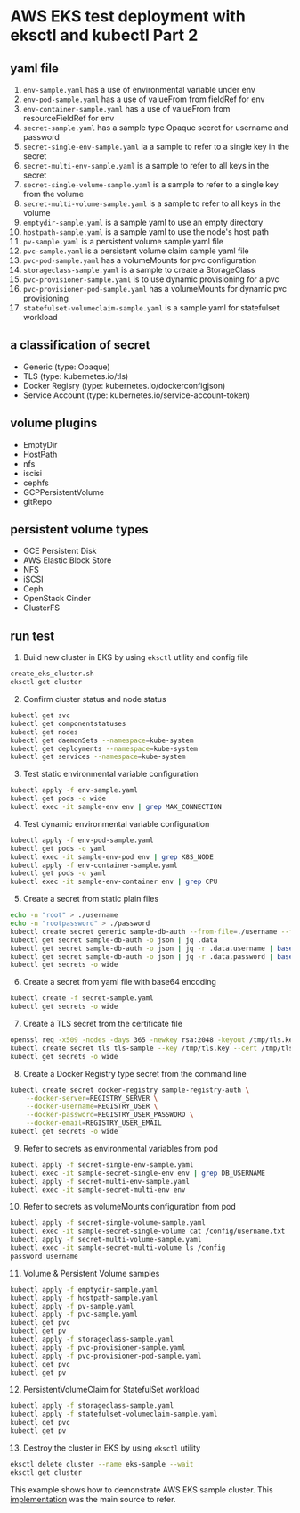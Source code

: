 # AWS EKS test deployment with eksctl and kubectl Part 2
  
## yaml file
 
1. `env-sample.yaml` has a use of environmental variable under env
2. `env-pod-sample.yaml` has a use of valueFrom from fieldRef for env
3. `env-container-sample.yaml` has a use of valueFrom from resourceFieldRef for env
4. `secret-sample.yaml` has a sample type Opaque secret for username and password
5. `secret-single-env-sample.yaml` ia a sample to refer to a single key in the secret
6. `secret-multi-env-sample.yaml` is a sample to refer to all keys in the secret
7. `secret-single-volume-sample.yaml` is a sample to refer to a single key from the volume
8. `secret-multi-volume-sample.yaml` is a sample to refer to all keys in the volume 
9. `emptydir-sample.yaml` is a sample yaml to use an empty directory
10. `hostpath-sample.yaml` is a sample yaml to use the node's host path
11. `pv-sample.yaml` is a persistent volume sample yaml file
12. `pvc-sample.yaml` is a persistent volume claim sample yaml file
13. `pvc-pod-sample.yaml` has a volumeMounts for pvc configuration
14. `storageclass-sample.yaml` is a sample to create a StorageClass
15. `pvc-provisioner-sample.yaml` is to use dynamic provisioning for a pvc
16. `pvc-provisioner-pod-sample.yaml` has a volumeMounts for dynamic pvc provisioning
17. `statefulset-volumeclaim-sample.yaml` is a sample yaml for statefulset workload
  
## a classification of secret
 
- Generic (type: Opaque)
- TLS (type: kubernetes.io/tls)
- Docker Regisry (type: kubernetes.io/dockerconfigjson)
- Service Account (type: kubernetes.io/service-account-token)
 
## volume plugins

- EmptyDir
- HostPath
- nfs
- iscisi
- cephfs
- GCPPersistentVolume
- gitRepo
 
## persistent volume types
 
- GCE Persistent Disk
- AWS Elastic Block Store
- NFS
- iSCSI
- Ceph
- OpenStack Cinder
- GlusterFS
 
## run test
 
1. Build new cluster in EKS by using `eksctl` utility and config file
```sh
create_eks_cluster.sh
eksctl get cluster
```
2. Confirm cluster status and node status
```sh
kubectl get svc
kubectl get componentstatuses
kubectl get nodes
kubectl get daemonSets --namespace=kube-system
kubectl get deployments --namespace=kube-system
kubectl get services --namespace=kube-system
```
3. Test static environmental variable configuration
```sh
kubectl apply -f env-sample.yaml
kubectl get pods -o wide
kubectl exec -it sample-env env | grep MAX_CONNECTION
``` 
4. Test dynamic environmental variable configuration
```sh
kubectl apply -f env-pod-sample.yaml
kubectl get pods -o yaml
kubectl exec -it sample-env-pod env | grep K8S_NODE
kubectl apply -f env-container-sample.yaml
kubectl get pods -o yaml
kubectl exec -it sample-env-container env | grep CPU
``` 
5. Create a secret from static plain files
```sh
echo -n "root" > ./username
echo -n "rootpassword" > ./password
kubectl create secret generic sample-db-auth --from-file=./username --from-file=./password
kubectl get secret sample-db-auth -o json | jq .data
kubectl get secret sample-db-auth -o json | jq -r .data.username | base64 -d
kubectl get secret sample-db-auth -o json | jq -r .data.password | base64 -d
kubectl get secrets -o wide
``` 
6. Create a secret from yaml file with base64 encoding
```sh
kubectl create -f secret-sample.yaml
kubectl get secrets -o wide
``` 
7. Create a TLS secret from the certificate file
```sh
openssl req -x509 -nodes -days 365 -newkey rsa:2048 -keyout /tmp/tls.key -out /tmp/tls.crt -subj "/CN=sample1.example.com"
kubectl create secret tls tls-sample --key /tmp/tls.key --cert /tmp/tls.crt
kubectl get secrets -o wide
``` 
8. Create a Docker Registry type secret from the command line
```sh
kubectl create secret docker-registry sample-registry-auth \
    --docker-server=REGISTRY_SERVER \
    --docker-username=REGISTRY_USER \
    --docker-password=REGISTRY_USER_PASSWORD \
    --docker-email=REGISTRY_USER_EMAIL
kubectl get secrets -o wide
``` 
9. Refer to secrets as environmental variables from pod
```sh
kubectl apply -f secret-single-env-sample.yaml
kubectl exec -it sample-secret-single-env env | grep DB_USERNAME
kubectl apply -f secret-multi-env-sample.yaml
kubectl exec -it sample-secret-multi-env env
``` 
10. Refer to secrets as volumeMounts configuration from pod
```sh
kubectl apply -f secret-single-volume-sample.yaml
kubectl exec -it sample-secret-single-volume cat /config/username.txt
kubectl apply -f secret-multi-volume-sample.yaml
kubectl exec -it sample-secret-multi-volume ls /config
password username
``` 
11. Volume & Persistent Volume samples
```sh
kubectl apply -f emptydir-sample.yaml
kubectl apply -f hostpath-sample.yaml
kubectl apply -f pv-sample.yaml
kubectl apply -f pvc-sample.yaml
kubectl get pvc
kubectl get pv
kubectl apply -f storageclass-sample.yaml
kubectl apply -f pvc-provisioner-sample.yaml
kubectl apply -f pvc-provisioner-pod-sample.yaml
kubectl get pvc
kubectl get pv
``` 
12. PersistentVolumeClaim for StatefulSet workload
```sh
kubectl apply -f storageclass-sample.yaml
kubectl apply -f statefulset-volumeclaim-sample.yaml
kubectl get pvc
kubectl get pv
```
13. Destroy the cluster in EKS by using `eksctl` utility
```sh
eksctl delete cluster --name eks-sample --wait
eksctl get cluster
```
  
This example shows how to demonstrate AWS EKS sample cluster. This [implementation][imp] was the main source to refer.
 
[imp]: https://thinkit.co.jp/article/14139 
